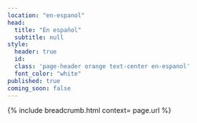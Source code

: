 ```yaml
---
location: "en-espanol"
head:
  title: "En español"
  subtitle: null
style:
  header: true
  id:
  class: 'page-header orange text-center en-espanol'
  font_color: "white"
published: true
coming_soon: false
---
```

{% include breadcrumb.html context= page.url %}

